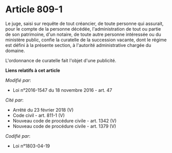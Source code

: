# Article 809-1

Le juge, saisi sur requête de tout créancier, de toute personne qui assurait, pour le compte de la personne décédée,
l'administration de tout ou partie de son patrimoine, d'un notaire, de toute autre personne intéressée ou du ministère
public, confie la curatelle de la succession vacante, dont le régime est défini à la présente section, à l'autorité
administrative chargée du domaine.

L'ordonnance de curatelle fait l'objet d'une publicité.

**Liens relatifs à cet article**

_Modifié par_:

  - Loi n°2016-1547 du 18 novembre 2016 - art. 47

_Cité par_:

  - Arrêté du 23 février 2018 (V)
  - Code civil - art. 811-1 (V)
  - Nouveau code de procédure civile - art. 1342 (V)
  - Nouveau code de procédure civile - art. 1379 (V)

_Codifié par_:

  - Loi n°1803-04-19
